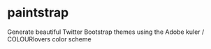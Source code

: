 paintstrap
==========

Generate beautiful Twitter Bootstrap themes using the Adobe kuler / COLOURlovers color scheme